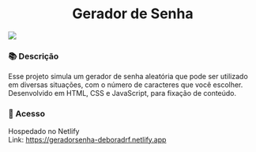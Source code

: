 <h1 align="center"> Gerador de Senha </h1>
<img src="https://github.com/deboradrf/gerador-de-senha/assets/130398684/963b3437-258f-4453-bc67-5f22012007e7">

### 📚 Descrição
Esse projeto simula um gerador de senha aleatória que pode ser utilizado em diversas situações, com o número de caracteres que você escolher. <br>
Desenvolvido em HTML, CSS e JavaScript, para fixação de conteúdo.

### 📁 Acesso
Hospedado no Netlify <br>
Link: https://geradorsenha-deboradrf.netlify.app
